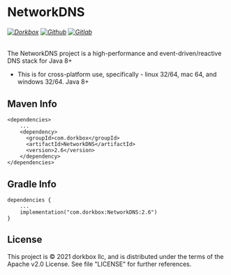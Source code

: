 NetworkDNS
=======

###### [![Dorkbox](https://badge.dorkbox.com/dorkbox.svg "Dorkbox")](https://git.dorkbox.com/dorkbox/NetworkDNS) [![Github](https://badge.dorkbox.com/github.svg "Github")](https://github.com/dorkbox/NetworkDNS) [![Gitlab](https://badge.dorkbox.com/gitlab.svg "Gitlab")](https://gitlab.com/dorkbox/NetworkDNS)


The NetworkDNS project is a high-performance and event-driven/reactive DNS stack for Java 8+

- This is for cross-platform use, specifically - linux 32/64, mac 64, and windows 32/64. Java 8+


Maven Info
---------
```
<dependencies>
    ...
    <dependency>
      <groupId>com.dorkbox</groupId>
      <artifactId>NetworkDNS</artifactId>
      <version>2.6</version>
    </dependency>
</dependencies>
```

Gradle Info
---------
```
dependencies {
    ...
    implementation("com.dorkbox:NetworkDNS:2.6")
}
```

License
---------
This project is © 2021 dorkbox llc, and is distributed under the terms of the Apache v2.0 License. See file "LICENSE" for further references.


